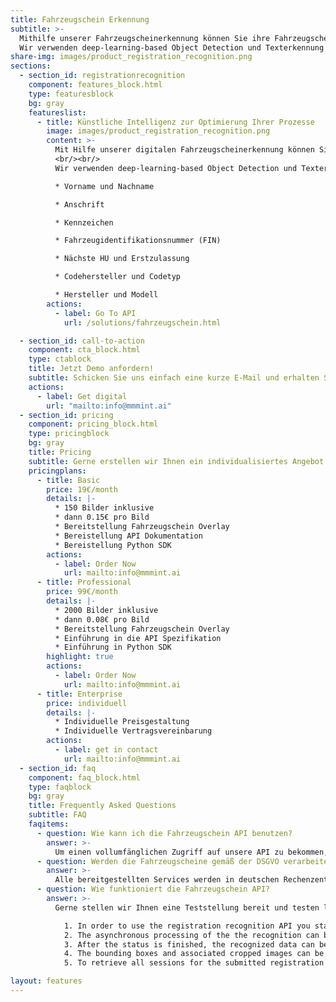 ```yaml
---
title: Fahrzeugschein Erkennung
subtitle: >-
  Mithilfe unserer Fahrzeugscheinerkennung können Sie ihre Fahrzeugscheine automatisiert auslesen.
  Wir verwenden deep-learning-based Object Detection und Texterkennung um die Fahrzeugscheine zu verarbeiten. Um eine sehr hohe Genauigkeit zu erreichen, wurde unsere Künstliche Intelligenz mit mehreren tausend Bildern angelernt. Folgende Postitionen kann unsere Künstliche Intelligenz automatisiert extrahieren: Vorname und Nachname, Anschrift, Kennzeichen, Fahrzeugidentifikationsnummer (FIN), Nächste HU und Erstzulassung, Hersteller-Code und Codetyp, Hersteller und Modell
share-img: images/product_registration_recognition.png
sections:
  - section_id: registrationrecognition
    component: features_block.html
    type: featuresblock
    bg: gray
    featureslist:
      - title: Künstliche Intelligenz zur Optimierung Ihrer Prozesse
        image: images/product_registration_recognition.png
        content: >-
          Mit Hilfe unserer digitalen Fahrzeugscheinerkennung können Sie Fahrzeugscheine automatisiert auslesen und in Ihr DMS-System über eine API-Schnittstelle importieren.
          <br/><br/>
          Wir verwenden deep-learning-based Object Detection und Texterkennung um die Fahrzeugscheine zu verarbeiten. Um eine sehr hohe Genauigkeit zu erreichen, wurde unsere Künstliche Intelligenz mit mehreren tausend Bildern angelernt. Folgende Postitionen kann unsere Künstliche Intelligenz automatisiert extrahieren:

          * Vorname und Nachname

          * Anschrift

          * Kennzeichen

          * Fahrzeugidentifikationsnummer (FIN)

          * Nächste HU und Erstzulassung

          * Codehersteller und Codetyp

          * Hersteller und Modell
        actions:
          - label: Go To API
            url: /solutions/fahrzeugschein.html

  - section_id: call-to-action
    component: cta_block.html
    type: ctablock
    title: Jetzt Demo anfordern!
    subtitle: Schicken Sie uns einfach eine kurze E-Mail und erhalten Sie eine Teststellung zu unserer Fahrzeugscheinerkennung. Gerne unterstützen wir Sie beratend hinsichtlich der Implementierung in Ihrem System. Sollte eine Schnittstellenbeschreibung Ihres DMS Systems vorhanden sein, können wir gerne in den Austausch gehen.
    actions:
      - label: Get digital
        url: "mailto:info@mmmint.ai"
  - section_id: pricing
    component: pricing_block.html
    type: pricingblock
    bg: gray
    title: Pricing
    subtitle: Gerne erstellen wir Ihnen ein individualisiertes Angebot.
    pricingplans:
      - title: Basic
        price: 19€/month
        details: |-
          * 150 Bilder inklusive
          * dann 0.15€ pro Bild
          * Bereitstellung Fahrzeugschein Overlay
          * Bereistellung API Dokumentation
          * Bereistellung Python SDK
        actions:
          - label: Order Now
            url: mailto:info@mmmint.ai
      - title: Professional
        price: 99€/month
        details: |-
          * 2000 Bilder inklusive
          * dann 0.08€ pro Bild
          * Bereitstellung Fahrzeugschein Overlay
          * Einführung in die API Spezifikation
          * Einführung in Python SDK
        highlight: true
        actions:
          - label: Order Now
            url: mailto:info@mmmint.ai
      - title: Enterprise
        price: individuell
        details: |-
          * Individuelle Preisgestaltung
          * Individuelle Vertragsvereinbarung
        actions:
          - label: get in contact
            url: mailto:info@mmmint.ai
  - section_id: faq
    component: faq_block.html
    type: faqblock
    bg: gray
    title: Frequently Asked Questions
    subtitle: FAQ
    faqitems:
      - question: Wie kann ich die Fahrzeugschein API benutzen?
        answer: >-
          Um einen vollumfänglichen Zugriff auf unsere API zu bekommen, wird ein individualisierter APIKey (`access_token`) benötigt. Gerne stellen wir Ihnen eine Teststellung zur Verfügung um den Anwendsfall explizit zu testen. Senden Sie uns hierzu bitte eine E-Mail an [info@mmmint.ai](mailto:info@mmmint.ai).
      - question: Werden die Fahrzeugscheine gemäß der DSGVO verarbeitet?
        answer: >-
          Alle bereitgestellten Services werden in deutschen Rechenzentren verarbeitet und gehosted. Übermittelte Datensätze werden in-transit und at-rest verschlüsselt. Ein Zugriff auf die Daten ist nur mit Hilfe des APIKey (`access_token`) möglich. Es wird strikt unter Einhaltung der gültigen DSGVO verarbeitet und gelagert.
      - question: Wie funktioniert die Fahrzeugschein API?
        answer: >-
          Gerne stellen wir Ihnen eine Teststellung bereit und testen live mit Ihnen die Verarbeitung. Anbei finden Sie einen Auszug aus unserer API Dokumentation:

            1. In order to use the registration recognition API you start by submitting an image via file upload, or with a publicly accessible image of the registration, using a POST to `/fahrzeugschein`.
            2. The asynchronous processing of the the recognition can be checked using the `/fahrzeugschein/status/` {sessionId} resource.
            3. After the status is finished, the recognized data can be retrieved using `/fahrzeugschein/{id}` resource.
            4. The bounding boxes and associated cropped images can be retrieved using the `/detection` resources.
            5. To retrieve all sessions for the submitted registration use the `/session` resource. The sessions will also indicate the status of all submissions.

layout: features
---
```

